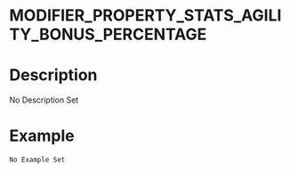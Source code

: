# MODIFIER_PROPERTY_STATS_AGILITY_BONUS_PERCENTAGE
# Description
No Description Set
# Example
```No Example Set```